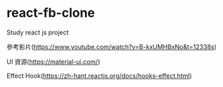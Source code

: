 # react-fb-clone
Study react js project

參考影片(https://www.youtube.com/watch?v=B-kxUMHBxNo&t=12338s)

UI 資源(https://material-ui.com/)

Effect Hook(https://zh-hant.reactjs.org/docs/hooks-effect.html)
